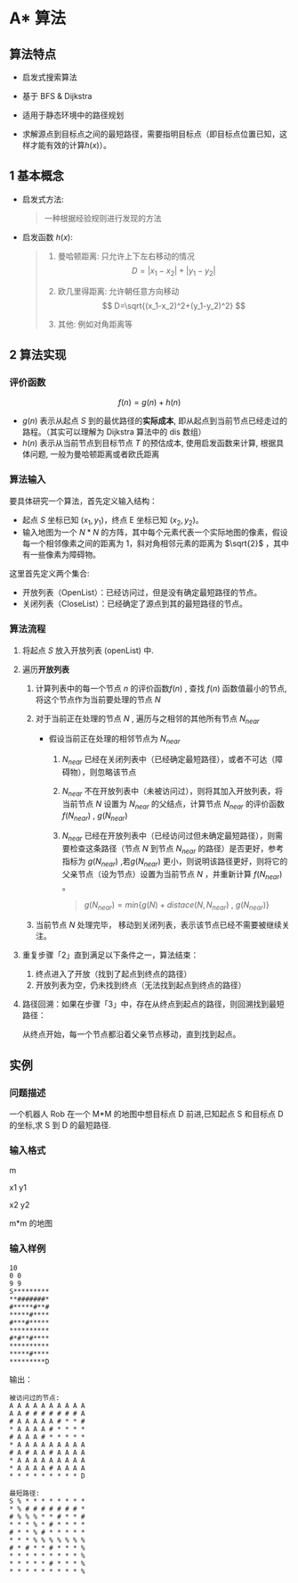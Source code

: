 # A* 算法

## 算法特点

- 启发式搜索算法

- 基于 BFS & Dijkstra 

- 适用于静态环境中的路径规划
- 求解源点到目标点之间的最短路径，需要指明目标点（即目标点位置已知，这样才能有效的计算$h(x)$）。

## 1 基本概念

- 启发式方法:

  > 一种根据经验规则进行发现的方法

- 启发函数 $h(x)$:

  > 1. 曼哈顿距离: 只允许上下左右移动的情况
  >    $$
  >    D= |x_1-x_2| + |y_1-y_2|
  >    $$
  >
  > 2. 欧几里得距离: 允许朝任意方向移动
  >    $$
  >    D=\sqrt{(x_1-x_2)^2+(y_1-y_2)^2}
  >    $$
  >
  > 3. 其他: 例如对角距离等

## 2 算法实现

### 评价函数

$$
f(n)=g(n)+h(n)
$$

- $g(n)$ 表示从起点 $S$ 到的最优路径的**实际成本**, 即从起点到当前节点已经走过的路程。（其实可以理解为 Dijkstra 算法中的 dis 数组）
- $h(n)$ 表示从当前节点到目标节点 $T$ 的预估成本, 使用启发函数来计算, 根据具体问题, 一般为曼哈顿距离或者欧氏距离

### 算法输入

要具体研究一个算法，首先定义输入结构：

- 起点 $S$ 坐标已知 $(x_1,y_1)$，终点 E 坐标已知 $(x_2,y_2)$。
- 输入地图为一个 $N*N$ 的方阵，其中每个元素代表一个实际地图的像素，假设每一个相邻像素之间的距离为 $1$，斜对角相邻元素的距离为 $\sqrt{2}$ ，其中有一些像素为障碍物。



这里首先定义两个集合:

- 开放列表（OpenList）：已经访问过，但是没有确定最短路径的节点。
- 关闭列表（CloseList）：已经确定了源点到其的最短路径的节点。

### 算法流程

1. 将起点 $S$ 放入开放列表 (openList) 中.

2. 遍历**开放列表**

   1. 计算列表中的每一个节点 $n$ 的评价函数$f(n)$ , 查找 $f(n)$ 函数值最小的节点, 将这个节点作为当前要处理的节点 $N$

   2. 对于当前正在处理的节点 $N$ , 遍历与之相邻的其他所有节点 $N_{near}$ 

      - 假设当前正在处理的相邻节点为 $N_{near}$ 

        1. $N_{near}$ 已经在关闭列表中（已经确定最短路径），或者不可达（障碍物），则忽略该节点

        2. $N_{near}$ 不在开放列表中（未被访问过），则将其加入开放列表，将当前节点 $N$  设置为 $N_{near}$ 的父结点，计算节点 $N_{near}$ 的评价函数 $f(N_{near})$ , $g(N_{near})$

        3. $N_{near}$ 已经在开放列表中（已经访问过但未确定最短路径），则需要检查这条路径（节点 $N$ 到节点 $N_{near}$ 的路径）是否更好，参考指标为  $g(N_{near})$ ,若$g(N_{near})$ 更小，则说明该路径更好，则将它的父亲节点（设为节点）设置为当前节点 $N$ ，并重新计算 $f(N_{near})$ 。

           > $g(N_{near}) = min \{ g(N)+distace(N,N_{near})\ ,\ g(N_{near}) \}$

   3. 当前节点 $N$ 处理完毕， 移动到关闭列表，表示该节点已经不需要被继续关注。

3. 重复步骤「2」直到满足以下条件之一，算法结束：

   1. 终点进入了开放（找到了起点到终点的路径）
   2. 开放列表为空，仍未找到终点（无法找到起点到终点的路径）

4. 路径回溯：如果在步骤「3」中，存在从终点到起点的路径，则回溯找到最短路径：

   从终点开始，每一个节点都沿着父亲节点移动，直到找到起点。



## 实例

### 问题描述

一个机器人 Rob 在一个 M*M 的地图中想目标点 D 前进,已知起点 S 和目标点 D 的坐标,求 S 到 D 的最短路径.

### 输入格式

m

x1 y1

x2 y2

m*m 的地图

### 输入样例

```
10
0 0
9 9
S*********
**#######*
#*****#**#
*****#****
#***#*****
**********
#*#**#****
**********
*****#****
*********D
```

输出：

```
被访问过的节点:
A A A A A A A A A A 
A A # # # # # # # A 
# A A A A A # * * # 
* A A A A # * * * * 
# A A A # * * * * * 
* A A A A A A A A A 
# A # A A # A A A A 
* A A A A A A A A A 
* A A A A # A A A A 
* * * * * * * * * D 

最短路径:
S % * * * * * * * * 
* % # # # # # # # * 
# % % % * * # * * # 
* * * % * # * * * * 
# * * % # * * * * * 
* * * % % % % % % % 
# * # * * # * * * % 
* * * * * * * * * % 
* * * * * # * * * % 
* * * * * * * * * % 
```

